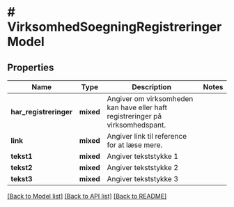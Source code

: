 # # VirksomhedSoegningRegistreringerModel

## Properties

Name | Type | Description | Notes
------------ | ------------- | ------------- | -------------
**har_registreringer** | **mixed** | Angiver om virksomheden kan have eller haft registreringer på virksomhedspant. |
**link** | **mixed** | Angiver link til reference for at læse mere. |
**tekst1** | **mixed** | Angiver tekststykke 1 |
**tekst2** | **mixed** | Angiver tekststykke 2 |
**tekst3** | **mixed** | Angiver tekststykke 3 |

[[Back to Model list]](../../README.md#models) [[Back to API list]](../../README.md#endpoints) [[Back to README]](../../README.md)
